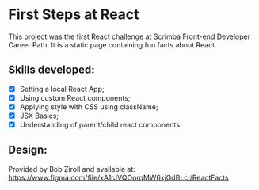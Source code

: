 # First Steps at React

This project was the first React challenge at Scrimba Front-end Developer Career Path. It is a static page containing fun facts about React.

## Skills developed:

- [x] Setting a local React App;
- [x] Using custom React components;
- [x] Applying style with CSS using className;
- [x] JSX Basics;
- [x] Understanding of parent/child react components.

## Design:

Provided by Bob Ziroll and available at: https://www.figma.com/file/xA1rJVQOorqMW6xjGdBLcI/ReactFacts